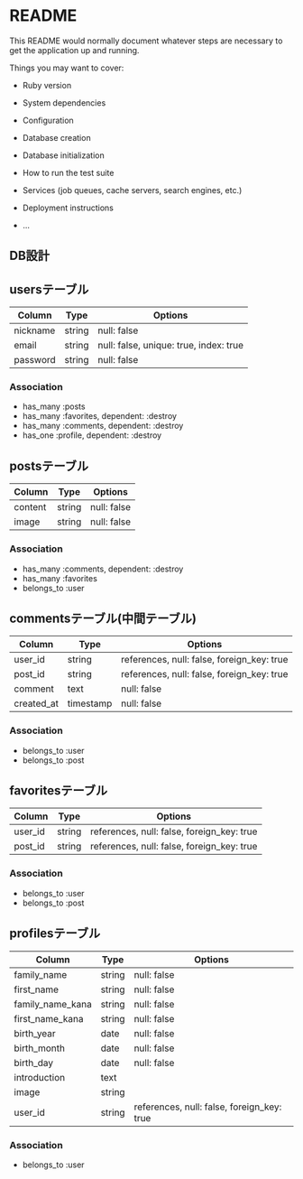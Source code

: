 # README

This README would normally document whatever steps are necessary to get the
application up and running.

Things you may want to cover:

* Ruby version

* System dependencies

* Configuration

* Database creation

* Database initialization

* How to run the test suite

* Services (job queues, cache servers, search engines, etc.)

* Deployment instructions

* ...


## DB設計


## usersテーブル

| Column | Type | Options|
|--------|------|--------|
|nickname|string|null: false|
|email|string|null: false, unique: true, index: true|
|password|string|null: false|

### Association
- has_many :posts
- has_many :favorites, dependent: :destroy
- has_many :comments, dependent: :destroy
- has_one :profile, dependent: :destroy



## postsテーブル

| Column | Type | Options|
|--------|------|--------|
|content|string|null: false|
|image|string|null: false|

### Association

- has_many :comments, dependent: :destroy
- has_many :favorites
- belongs_to :user



## commentsテーブル(中間テーブル)

| Column | Type | Options|
|--------|------|--------|
|user_id|string|references, null: false, foreign_key: true|
|post_id|string|references, null: false, foreign_key: true|
|comment|text|null: false|
|created_at|timestamp|null: false|

### Association

- belongs_to :user
- belongs_to :post




## favoritesテーブル

| Column | Type | Options|
|--------|------|--------|
|user_id|string|references, null: false, foreign_key: true|
|post_id|string|references, null: false, foreign_key: true|

### Association

- belongs_to :user
- belongs_to :post



## profilesテーブル

| Column | Type | Options|
|--------|------|--------|
|family_name|string|null: false|
|first_name|string|null: false|
|family_name_kana|string|null: false|
|first_name_kana|string|null: false|
|birth_year|date|null: false|
|birth_month|date|null: false|
|birth_day|date|null: false|
|introduction|text||
|image|string||  
|user_id|string|references, null: false, foreign_key: true|


### Association
- belongs_to :user
